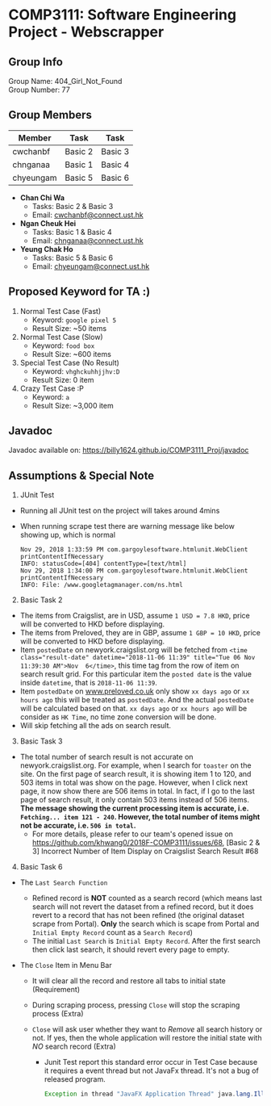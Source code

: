 # COMP3111: Software Engineering Project - Webscrapper

## Group Info

Group Name: 404_Girl_Not_Found  
Group Number: 77  

## Group Members

|  Member | Task | Task |
|----|----|----|
| cwchanbf | Basic 2 | Basic 3 |
| chnganaa | Basic 1 | Basic 4 |
| chyeungam | Basic 5 | Basic 6 |

- **Chan Chi Wa**
	- Tasks: Basic 2 & Basic 3
	- Email: cwchanbf@connect.ust.hk
- **Ngan Cheuk Hei**
	- Tasks: Basic 1 & Basic 4
	- Email: chnganaa@connect.ust.hk
- **Yeung Chak Ho**
	- Tasks: Basic 5 & Basic 6
	- Email: chyeungam@connect.ust.hk

## Proposed Keyword for TA :)
1. Normal Test Case (Fast)
	- Keyword: `google pixel 5`
	- Result Size: ~50 items
1. Normal Test Case (Slow)
	- Keyword: `food box`
	- Result Size: ~600 items
1. Special Test Case (No Result)
	- Keyword: `vhghckuhhjjhv:D`
	- Result Size: 0 item
1. Crazy Test Case :P
	- Keyword: `a`
	- Result Size: ~3,000 item

## Javadoc
Javadoc available on: https://billy1624.github.io/COMP3111_Proj/javadoc

## Assumptions & Special Note

1. JUnit Test

  - Running all JUnit test on the project will takes around 4mins

  - When running scrape test there are warning message like below showing up, which is normal

    ```
    Nov 29, 2018 1:33:59 PM com.gargoylesoftware.htmlunit.WebClient printContentIfNecessary
    INFO: statusCode=[404] contentType=[text/html]
    Nov 29, 2018 1:34:00 PM com.gargoylesoftware.htmlunit.WebClient printContentIfNecessary
    INFO: File: /www.googletagmanager.com/ns.html
    ```

2. Basic Task 2

  - The items from Craigslist,  are in USD, assume `1 USD = 7.8 HKD`, price will be converted to HKD before displaying.
  - The items from Preloved, they are in GBP, assume `1 GBP = 10 HKD`, price will be converted to HKD before displaying.
  - Item `postedDate` on newyork.craigslist.org will be fetched from ```<time class="result-date" datetime="2018-11-06 11:39" title="Tue 06 Nov 11:39:30 AM">Nov  6</time>```, this time tag from the row of item on search result grid. For this particular item the `posted date` is the value inside `datetime`, that is `2018-11-06 11:39`.
  - Item `postedDate` on www.preloved.co.uk only show `xx days ago` or `xx hours ago` this will be treated as `postedDate`. And the actual `postedDate` will be calculated based on that. `xx days ago` or `xx hours ago` will be consider as `HK Time`, no time zone conversion will be done.
  - Will skip fetching all the ads on search result.

3. Basic Task 3
  - The total number of search result is not accurate on newyork.craigslist.org. For example, when I search for `toaster` on the site. On the first page of search result, it is showing item 1 to 120, and 503 items in total was show on the page. However, when I click next page, it now show there are 506 items in total. In fact, if I go to the last page of search result, it only contain 503 items instead of 506 items. **The message showing the current processing item is accurate, i.e. `Fetching... item 121 - 240`. However, the total number of items might not be accurate, i.e. `506 in total`.**
  	- For more details, please refer to our team's opened issue on https://github.com/khwang0/2018F-COMP3111/issues/68, [Basic 2 & 3] Incorrect Number of Item Display on Craigslist Search Result #68

4. Basic Task 6
  - The `Last Search Function` 

    - Refined record is __NOT__ counted as a search record (which means last search will not revert the dataset from a refined record, but it does revert to a record that has not been refined (the original dataset scrape from Portal). __Only__ the search which is scape from Portal and `Initial Empty Record` count as a  `Search Record`)
    - The initial `Last Search` is `Initial Empty Record`. After the first search then click last search, it should revert every page to empty.

  - The `Close` Item in Menu Bar

    - It will clear all the record and restore all tabs to initial state (Requirement)

    - During scraping process, pressing `Close` will stop the scraping process (Extra)

    - `Close` will ask user whether they want to _Remove_ all search history or not. If yes, then the whole application will restore the initial state with _NO_ search record (Extra)

      - Junit Test report this standard error occur in Test Case because it requires a event thread but not JavaFx thread. It's not a bug of released program.

        ```java
        Exception in thread "JavaFX Application Thread" java.lang.IllegalStateException: This operation is permitted on the event thread only; currentThread = JavaFX Application Thread
        ```
